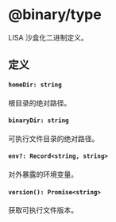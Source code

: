 @binary/type
==========

LISA 沙盒化二进制定义。

## 定义

#### `homeDir: string`

根目录的绝对路径。

#### `binaryDir: string`

可执行文件目录的绝对路径。

#### `env?: Record<string, string>`

对外暴露的环境变量。

#### `version(): Promise<string>`

获取可执行文件版本。
